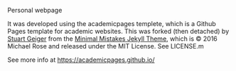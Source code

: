Personal webpage


It was developed using the academicpages templete, which is a Github Pages template for academic websites. This was forked (then detached) by [Stuart Geiger](https://github.com/staeiou) from the [Minimal Mistakes Jekyll Theme](https://mmistakes.github.io/minimal-mistakes/), which is © 2016 Michael Rose and released under the MIT License. See LICENSE.m

See more info at https://academicpages.github.io/





